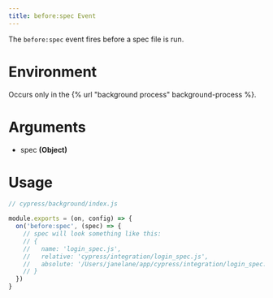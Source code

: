 ```yaml
---
title: before:spec Event
---
```


The `before:spec` event fires before a spec file is run.

# Environment

Occurs only in the {% url "background process" background-process %}.

# Arguments

* spec **(Object)**

# Usage

```javascript
// cypress/background/index.js

module.exports = (on, config) => {
  on('before:spec', (spec) => {
    // spec will look something like this:
    // {
    //   name: 'login_spec.js',
    //   relative: 'cypress/integration/login_spec.js',
    //   absolute: '/Users/janelane/app/cypress/integration/login_spec.js',
    // }
  })
}
```
